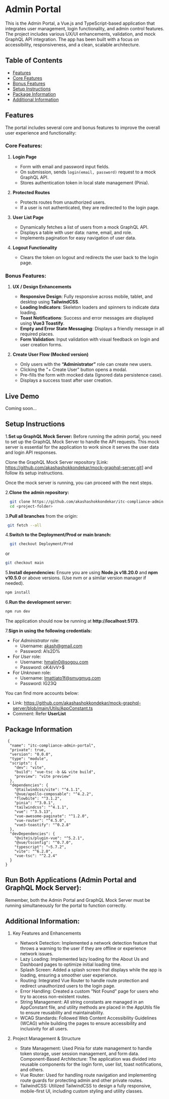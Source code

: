 # Admin Portal

This is the Admin Portal, a Vue.js and TypeScript-based application that integrates user management, login functionality, and admin control features. The project includes various UX/UI enhancements, validation, and mock GraphQL API integration. The app has been built with a focus on accessibility, responsiveness, and a clean, scalable architecture.

## Table of Contents
- [Features](#features)
- [Core Features](#core-features)
- [Bonus Features](#bonus-features)
- [Setup Instructions](#setup-instructions)
- [Package Information](#package-information)
- [Additional Information](#additional-information)

## Features
The portal includes several core and bonus features to improve the overall user experience and functionality:

### Core Features:
1. **Login Page**
   - Form with email and password input fields.
   - On submission, sends `login(email, password)` request to a mock GraphQL API.
   - Stores authentication token in local state management (Pinia).
  
2. **Protected Routes**
   - Protects routes from unauthorized users.
   - If a user is not authenticated, they are redirected to the login page.

3. **User List Page**
   - Dynamically fetches a list of users from a mock GraphQL API.
   - Displays a table with user data: name, email, and role.
   - Implements pagination for easy navigation of user data.

4. **Logout Functionality**
   - Clears the token on logout and redirects the user back to the login page.

### Bonus Features:
1. **UX / Design Enhancements**
   - **Responsive Design**: Fully responsive across mobile, tablet, and desktop using **TailwindCSS**.
   - **Loading Indicators**: Skeleton loaders and spinners to indicate data loading.
   - **Toast Notifications**: Success and error messages are displayed using **Vue3 Toastify**.
   - **Empty and Error State Messaging**: Displays a friendly message in all required places.
   - **Form Validation**: Input validation with visual feedback on login and user creation forms.

2. **Create User Flow (Mocked version)**
   - Only users with the **“Administrator”** role can create new users.
   - Clicking the "+ Create User" button opens a modal.
   - Pre-fills the form with mocked data (Ignored data persistence case).
   - Displays a success toast after user creation.

## **Live Demo**
Coming soon...

## Setup Instructions

1.**Set up GraphQL Mock Server:**
Before running the admin portal, you need to set up the GraphQL Mock Server to handle the API requests. This mock server is essential for the application to work since it serves the user data and login API responses.

Clone the GraphQL Mock Server repository [Link: https://github.com/akashashokkondekar/mock-graphql-server.git] and follow its setup instructions.

Once the mock server is running, you can proceed with the next steps.

2.**Clone the admin repository:**
  ```bash
    git clone https://github.com/akashashokkondekar/itc-compliance-admin.git
    cd <project-folder>
  ```

3.**Pull all branches** from the origin:
   ```bash
    git fetch --all
   ```

4.**Switch to the Deployment/Prod or main branch:**
  ```bash
    git checkout Deployment/Prod
  ```
or
  ```bash
  git checkout main
  ```

5.**Install dependencies:** Ensure you are using **Node.js v18.20.0** and **npm v10.5.0** or above versions. (Use nvm or a similar version manager if needed).
  ```bash
  npm install
  ```
6.**Run the development server:**

  ```bash
  npm run dev
  ```
The application should now be running at **http://localhost:5173**.

7.**Sign in using the following credentials:**
- For _Administrator_ role:
  - Username: akash@gmail.com
  - Password: A!s2D%
- For _User_ role:
  - Username: hmalin0@sogou.com
  - Password: oK4/vV>$
- For _Unknown_ role: 
  - Username: lmattiato1f@smugmug.com
  - Password: lG23Q

You can find more accounts below:

- Link: https://github.com/akashashokkondekar/mock-graphql-server/blob/main/Utils/AppConstant.ts
- Comment: Refer **UserList**
  
 ## Package Information
```
 {
  "name": "itc-compliance-admin-portal",
  "private": true,
  "version": "0.0.0",
  "type": "module",
  "scripts": {
    "dev": "vite",
    "build": "vue-tsc -b && vite build",
    "preview": "vite preview"
  },
  "dependencies": {
    "@tailwindcss/vite": "^4.1.1",
    "@vue/apollo-composable": "^4.2.2",
    "flowbite": "^3.1.2",
    "pinia": "^3.0.1",
    "tailwindcss": "^4.1.1",
    "vue": "^3.5.13",
    "vue-awesome-paginate": "^1.2.0",
    "vue-router": "^4.5.0",
    "vue3-toastify": "^0.2.8"
  },
  "devDependencies": {
    "@vitejs/plugin-vue": "^5.2.1",
    "@vue/tsconfig": "^0.7.0",
    "typescript": "~5.7.2",
    "vite": "^6.2.0",
    "vue-tsc": "^2.2.4"
  }
}
```
## Run Both Applications (Admin Portal and GraphQL Mock Server):
Remember, both the Admin Portal and GraphQL Mock Server must be running simultaneously for the portal to function correctly.

## Additional Information:

1. Key Features and Enhancements
    -  Network Detection: Implemented a network detection feature that throws a warning to the user if they are offline or experience network issues.
    - Lazy Loading: Implemented lazy loading for the About Us and Dashboard pages to optimize initial loading time.
    - Splash Screen: Added a splash screen that displays while the app is loading, ensuring a smoother user experience.
    - Routing: Integrated Vue Router to handle route protection and redirect unauthorized users to the login page.
    - Error Handling: Created a custom "Not Found" page for users who try to access non-existent routes.
    - String Management: All string constants are managed in an AppConstant file, and utility methods are placed in the AppUtils file to ensure reusability and maintainability.
    - WCAG Standards: Followed Web Content Accessibility Guidelines (WCAG) while building the pages to ensure accessibility and inclusivity for all users.

2. Project Management & Structure
    - State Management: Used Pinia for state management to handle token storage, user session management, and form data.
    Component-Based Architecture: The application was divided into reusable components for the login form, user list, toast notifications, and others.
    - Vue Router: Used for handling route navigation and implementing route guards for protecting admin and other private routes.
    - TailwindCSS: Utilized TailwindCSS to design a fully responsive, mobile-first UI, including custom styling and utility classes.
